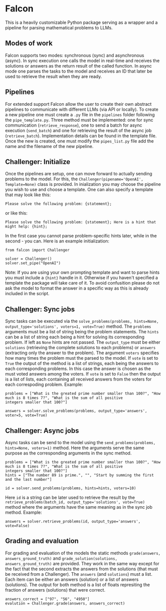 Falcon
================

This is a heavily customizable Python package serving as a wrapper and a pipeline for parsing 
mathematical problems to LLMs. 

Modes of work
--------------------------
Falcon supports two modes: synchronous (sync) and asynchronous (async). In sync execution one 
calls the model in real-time and receives the solutions or answers as the return result of the 
called function. In async mode one parses the tasks to the model and receives an ID that later be 
used to retrieve the result when they are ready.

Pipelines
--------------------------
For extended support Falcon allow the user to create their own abstract pipelines to communicate 
with different LLMs (via API or locally). To create a new pipeline one must create a ``.py`` file in 
the ``pipelines`` folder following the ``pipe_template.py``. Three method must be implemented: one for 
sync communication (``retrieve_response``), one to send a batch for async execution (``send_batch``) 
and one for retrieving the result of the async job (``retrieve_batch``). Implementation details can be 
found in the template file. Once the new is created, one must modify the ``pipes_list.py`` file add the 
name and the filename of the new pipeline.

Challenger: Initialize
---------------------------
Once the pipelines are setup, one can move forward to actually sending problems to the model. For this, 
the ``Challenger(pipename='OpenAI', Template=None)`` class is provided. In inialization you may choose the 
pipeline you wish to use and choose a template. One can also specify a template that may look like this:

    Please solve the following problem: {statement};

or like this:

    Please solve the following problem: {statement}; Here is a hint that might help: {hint};

In the first case you cannot parse problem-specific hints later, while in the second - you can. Here is an example 
initialization:

    from falcon import Challenger

    solver = Challenger()
    solver.set_pipe("OpenAI")

Note: If you are using your own prompting template and want to parse hints you must include a ``{hint}`` handle in it. Otherwise if you haven't 
specified a template the package will take care of it. To avoid confusition please do not ask the model to format the answer in a specific way 
as this is already included in the script.

Challenger: Sync jobs
-------------------------
Sync tasks can be executed via the ``solve_problems(problems, hints=None, output_type='solutions', voters=1, vote=True)`` 
method. The ``problems`` arguments must be a list of string being the problem statements. The ``hints`` can be a list of 
string each being a hint for solving its corresponding problem. If left as ``None`` hints are not passed. The ``output_type`` 
must be either ``solutions`` (retrieving the complete solutions to each problems) or ``answers`` (extracting only the answer to 
the problem). The argument ``voters`` specifies how many times the problem must the parsed to the model. If ``vote`` is set to 
``True`` the output of the method is a list of strings, each being the answers to each corresponding problems. In this case the 
answer is chosen as the must voted answers among the voters. If ``vote`` is set to ``False`` then the output is a list of lists, 
each containing all received answers from the voters for each correspoding problem. Example:

    problems = ["What is the greated prime number smaller than 100?", "How much is 8 times 7?", "What is the sum of all positive 
    integers smaller that 100?"]

    answers = solver.solve_problems(problems, output_type='answers', voter=5, vote=True)

Challenger: Async jobs
---------------------------
Async tasks can be send to the model using the ``send_problems(problems, hints=None, voters=1)`` method. Here the arguments serve the 
same purpose as the corresponding arguments in the sync method.

    problems = ["What is the greated prime number smaller than 100?", "How much is 8 times 7?", "What is the sum of all positive 
    integers smaller that 100?"]
    hints = ["The number 89 is prime.", "", "Start by summing the first and the last number"]

    id = solver.send_problems(problems, hints=hints, voters=10)

Here ``id`` is a string can be later used to retrieve the result by the ``retrieve_problems(batch_id, output_type='solutions', vote=True)`` 
method where the arguments have the same meaning as in the sync job method. Example:

    answers = solver.retrieve_problems(id, output_type='answers', vote=False)
    
Grading and evaluation
----------------------------
For grading and evaluation of the models the static methods ``grade(answers, answers_ground_truth)`` and ``grade_solution(solutions, answers_ground_truth)`` 
are provided. They work in the same way except for the fact that the second extracts the answers from the solutions (that must be received from a 
Challenger). The ``answers`` (and ``solutions``) must a list. Each item can be either an answers (solution) or a list of answers (solutions). The output for
both method is a list of floats represiting the fraction of answers (solutions) that were correct.

    answers_correct = ["97", "56", "4950"]
    evalution = Challenger.grade(answers, answers_correct)
